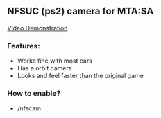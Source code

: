 ## NFSUC (ps2) camera for MTA:SA
[Video Demonstration](https://www.youtube.com/watch?v=hF-XfFabhzc)

### Features:
- Works fine with most cars
- Has a orbit camera
- Looks and feel faster than the original game

### How to enable?
- /nfscam
